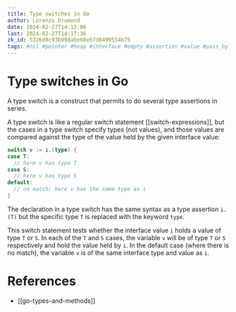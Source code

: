 ```yaml
---
title: Type switches in Go
author: Lorenzo Drumond
date: 2024-02-27T14:12:06
last: 2024-02-27T14:17:36
zk_id: 5326d0c93b09dabe68eb7d8499554b75
tags: #nil #pointer #heap #interface #empty #assertion #value #pass_by #golang #type #switch #panic #stack #values #reference #methods #for_the_love_of_go #programming
---
```



# Type switches in Go
A type switch is a construct that permits to do several type assertions in series.

A type switch is like a regular switch statement [[switch-expressions]], but the cases in a type switch specify types (not values), and those values are compared against the type of the value held by the given interface value:

```go
switch v := i.(type) {
case T:
  // here v has type T
case S:
  // here v has type S
default:
  // no match; here v has the same type as i
}
```

The declaration in a type switch has the same syntax as a type assertion `i.(T)` but the specific type `T` is replaced with the keyword `type`.

This switch statement tests whether the interface value `i` holds a value of type `T` or `S`. In each of the `T` and `S` cases, the variable `v` will be of type `T` or `S` respectively and hold the value held by `i`. In the default case (where there is no match), the variable `v` is of the same interface type and value as `i`.

# References
- [[go-types-and-methods]]

